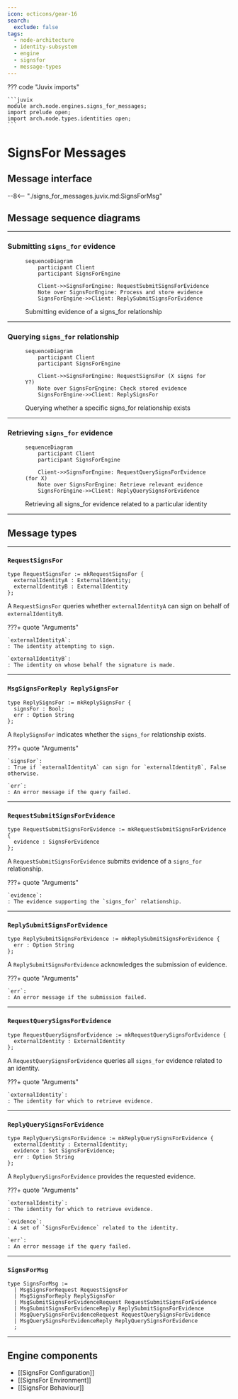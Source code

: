 ```yaml
---
icon: octicons/gear-16
search:
  exclude: false
tags:
  - node-architecture
  - identity-subsystem
  - engine
  - signsfor
  - message-types
---
```


??? code "Juvix imports"

    ```juvix
    module arch.node.engines.signs_for_messages;
    import prelude open;
    import arch.node.types.identities open;
    ```

# SignsFor Messages

## Message interface

--8<-- "./signs_for_messages.juvix.md:SignsForMsg"

## Message sequence diagrams

---

### Submitting `signs_for` evidence

<!-- --8<-- [start:message-sequence-diagram-submit] -->
<figure markdown="span">

```mermaid
sequenceDiagram
    participant Client
    participant SignsForEngine

    Client->>SignsForEngine: RequestSubmitSignsForEvidence
    Note over SignsForEngine: Process and store evidence
    SignsForEngine->>Client: ReplySubmitSignsForEvidence
```

<figcaption markdown="span">
Submitting evidence of a signs_for relationship
</figcaption>
</figure>
<!-- --8<-- [end:message-sequence-diagram-submit] -->

---

### Querying `signs_for` relationship

<!-- --8<-- [start:message-sequence-diagram-query-relation] -->
<figure markdown="span">

```mermaid
sequenceDiagram
    participant Client
    participant SignsForEngine

    Client->>SignsForEngine: RequestSignsFor (X signs for Y?)
    Note over SignsForEngine: Check stored evidence
    SignsForEngine->>Client: ReplySignsFor
```

<figcaption markdown="span">
Querying whether a specific signs_for relationship exists
</figcaption>
</figure>
<!-- --8<-- [end:message-sequence-diagram-query-relation] -->

---

### Retrieving `signs_for` evidence

<!-- --8<-- [start:message-sequence-diagram-query-evidence] -->
<figure markdown="span">

```mermaid
sequenceDiagram
    participant Client
    participant SignsForEngine

    Client->>SignsForEngine: RequestQuerySignsForEvidence (for X)
    Note over SignsForEngine: Retrieve relevant evidence
    SignsForEngine->>Client: ReplyQuerySignsForEvidence
```

<figcaption markdown="span">
Retrieving all signs_for evidence related to a particular identity
</figcaption>
</figure>
<!-- --8<-- [end:message-sequence-diagram-query-evidence] -->

---

## Message types

---

### `RequestSignsFor`

```juvix
type RequestSignsFor := mkRequestSignsFor {
  externalIdentityA : ExternalIdentity;
  externalIdentityB : ExternalIdentity
};
```

A `RequestSignsFor` queries whether `externalIdentityA` can sign on behalf of
`externalIdentityB`.

???+ quote "Arguments"

    `externalIdentityA`:
    : The identity attempting to sign.

    `externalIdentityB`:
    : The identity on whose behalf the signature is made.

---

### `MsgSignsForReply ReplySignsFor`

```juvix
type ReplySignsFor := mkReplySignsFor {
  signsFor : Bool;
  err : Option String
};
```

A `ReplySignsFor` indicates whether the `signs_for` relationship exists.

???+ quote "Arguments"

    `signsFor`:
    : True if `externalIdentityA` can sign for `externalIdentityB`, False otherwise.

    `err`:
    : An error message if the query failed.

---

### `RequestSubmitSignsForEvidence`

```juvix
type RequestSubmitSignsForEvidence := mkRequestSubmitSignsForEvidence {
  evidence : SignsForEvidence
};
```

A `RequestSubmitSignsForEvidence` submits evidence of a `signs_for` relationship.

???+ quote "Arguments"

    `evidence`:
    : The evidence supporting the `signs_for` relationship.

---

### `ReplySubmitSignsForEvidence`

```juvix
type ReplySubmitSignsForEvidence := mkReplySubmitSignsForEvidence {
  err : Option String
};
```

A `ReplySubmitSignsForEvidence` acknowledges the submission of evidence.

???+ quote "Arguments"

    `err`:
    : An error message if the submission failed.

---

### `RequestQuerySignsForEvidence`

```juvix
type RequestQuerySignsForEvidence := mkRequestQuerySignsForEvidence {
  externalIdentity : ExternalIdentity
};
```

A `RequestQuerySignsForEvidence` queries all `signs_for` evidence related to an identity.

???+ quote "Arguments"

    `externalIdentity`:
    : The identity for which to retrieve evidence.

---

### `ReplyQuerySignsForEvidence`

```juvix
type ReplyQuerySignsForEvidence := mkReplyQuerySignsForEvidence {
  externalIdentity : ExternalIdentity;
  evidence : Set SignsForEvidence;
  err : Option String
};
```

A `ReplyQuerySignsForEvidence` provides the requested evidence.

???+ quote "Arguments"

    `externalIdentity`:
    : The identity for which to retrieve evidence.

    `evidence`:
    : A set of `SignsForEvidence` related to the identity.

    `err`:
    : An error message if the query failed.

---

### `SignsForMsg`

<!-- --8<-- [start:SignsForMsg] -->
```juvix
type SignsForMsg :=
  | MsgSignsForRequest RequestSignsFor
  | MsgSignsForReply ReplySignsFor
  | MsgSubmitSignsForEvidenceRequest RequestSubmitSignsForEvidence
  | MsgSubmitSignsForEvidenceReply ReplySubmitSignsForEvidence
  | MsgQuerySignsForEvidenceRequest RequestQuerySignsForEvidence
  | MsgQuerySignsForEvidenceReply ReplyQuerySignsForEvidence
  ;
```
<!-- --8<-- [end:SignsForMsg] -->

---

## Engine components

- [[SignsFor Configuration]]
- [[SignsFor Environment]]
- [[SignsFor Behaviour]]
